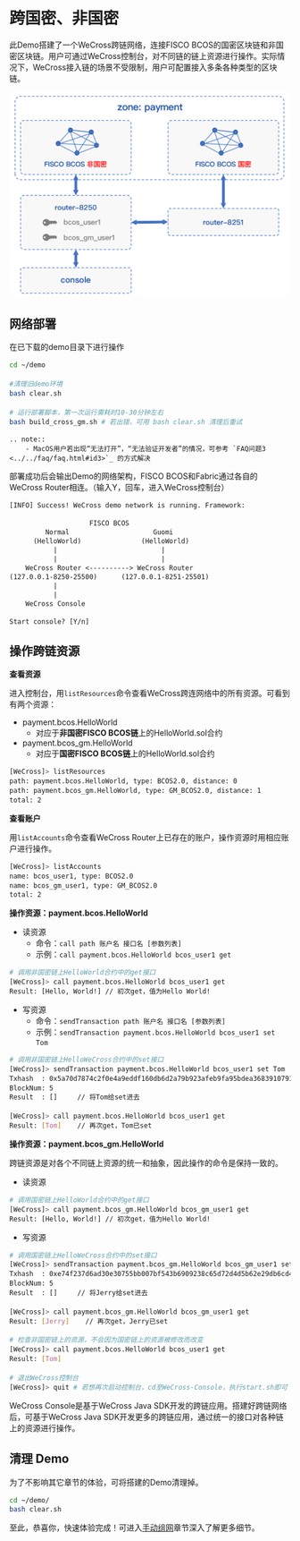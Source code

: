 # 跨国密、非国密

此Demo搭建了一个WeCross跨链网络，连接FISCO BCOS的国密区块链和非国密区块链。用户可通过WeCross控制台，对不同链的链上资源进行操作。实际情况下，WeCross接入链的场景不受限制，用户可配置接入多条各种类型的区块链。

![](../../images/tutorial/demo_cross_gm.png)

## 网络部署

在已下载的demo目录下进行操作

```bash
cd ~/demo

#清理旧demo环境
bash clear.sh

# 运行部署脚本，第一次运行需耗时10-30分钟左右
bash build_cross_gm.sh # 若出错，可用 bash clear.sh 清理后重试
```

```eval_rst
.. note::
    - MacOS用户若出现“无法打开”，“无法验证开发者”的情况，可参考 `FAQ问题3 <../../faq/faq.html#id3>`_ 的方式解决
```

部署成功后会输出Demo的网络架构，FISCO BCOS和Fabric通过各自的WeCross Router相连。（输入Y，回车，进入WeCross控制台）

``` 
[INFO] Success! WeCross demo network is running. Framework:

                    FISCO BCOS
         Normal                     Guomi
      (HelloWorld)               (HelloWorld)
           |                          |
           |                          |
    WeCross Router <----------> WeCross Router
(127.0.0.1-8250-25500)      (127.0.0.1-8251-25501)
           |
           |
    WeCross Console
    
Start console? [Y/n]
```

## 操作跨链资源

**查看资源**

进入控制台，用`listResources`命令查看WeCross跨连网络中的所有资源。可看到有两个资源：

* payment.bcos.HelloWorld
  * 对应于**非国密FISCO BCOS链**上的HelloWorld.sol合约
* payment.bcos_gm.HelloWorld
  * 对应于**国密FISCO BCOS链**上的HelloWorld.sol合约

```bash
[WeCross]> listResources
path: payment.bcos.HelloWorld, type: BCOS2.0, distance: 0
path: payment.bcos_gm.HelloWorld, type: GM_BCOS2.0, distance: 1
total: 2
```

**查看账户**

用`listAccounts`命令查看WeCross Router上已存在的账户，操作资源时用相应账户进行操作。

```bash
[WeCross]> listAccounts
name: bcos_user1, type: BCOS2.0
name: bcos_gm_user1, type: GM_BCOS2.0
total: 2
```

**操作资源：payment.bcos.HelloWorld**

- 读资源
  - 命令：`call path 账户名 接口名 [参数列表]`
  - 示例：`call payment.bcos.HelloWorld bcos_user1 get`

```bash
# 调用非国密链上HelloWorld合约中的get接口
[WeCross]> call payment.bcos.HelloWorld bcos_user1 get
Result: [Hello, World!] // 初次get，值为Hello World!
```

- 写资源
  - 命令：`sendTransaction path 账户名 接口名 [参数列表]`
  - 示例：`sendTransaction payment.bcos.HelloWorld bcos_user1 set Tom`

```bash
# 调用非国密链上HelloWeCross合约中的set接口
[WeCross]> sendTransaction payment.bcos.HelloWorld bcos_user1 set Tom
Txhash  : 0x5a70d7874c2f0e4a9eddf160db6d2a79b923afeb9fa95bdea368391079176b6b
BlockNum: 5
Result  : []     // 将Tom给set进去

[WeCross]> call payment.bcos.HelloWorld bcos_user1 get
Result: [Tom]    // 再次get，Tom已set
```

**操作资源：payment.bcos_gm.HelloWorld**

跨链资源是对各个不同链上资源的统一和抽象，因此操作的命令是保持一致的。

- 读资源

```bash
# 调用国密链上HelloWorld合约中的get接口
[WeCross]> call payment.bcos_gm.HelloWorld bcos_gm_user1 get
Result: [Hello, World!] // 初次get，值为Hello World!
```

- 写资源

```bash
# 调用国密链上HelloWeCross合约中的set接口
[WeCross]> sendTransaction payment.bcos_gm.HelloWorld bcos_gm_user1 set Jerry
Txhash  : 0xe74f237d6ad30e30755bb007bf543b6909238c65d72d4d5b62e29db6cd484aec
BlockNum: 5
Result  : []     // 将Jerry给set进去

[WeCross]> call payment.bcos_gm.HelloWorld bcos_gm_user1 get
Result: [Jerry]    // 再次get，Jerry已set

# 检查非国密链上的资源，不会因为国密链上的资源被修改而改变
[WeCross]> call payment.bcos.HelloWorld bcos_user1 get
Result: [Tom]

# 退出WeCross控制台
[WeCross]> quit # 若想再次启动控制台，cd至WeCross-Console，执行start.sh即可
```

WeCross Console是基于WeCross Java SDK开发的跨链应用。搭建好跨链网络后，可基于WeCross Java SDK开发更多的跨链应用，通过统一的接口对各种链上的资源进行操作。

## 清理 Demo

为了不影响其它章节的体验，可将搭建的Demo清理掉。

``` bash
cd ~/demo/
bash clear.sh
```

至此，恭喜你，快速体验完成！可进入[手动组网](../networks.md)章节深入了解更多细节。

